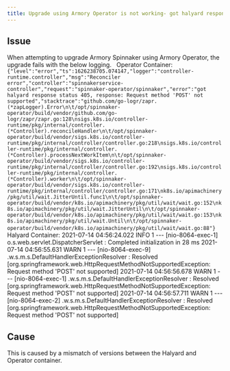 ```yaml
---
title: Upgrade using Armory Operator is not working- got halyard response status 405, response- Request method 'POST' not supported
---
```


## Issue
When attempting to upgrade Armory Spinnaker using Armory Operator, the upgrade fails with the below logging.
 
Operator Container:
```{"level":"error","ts":1626238705.074147,"logger":"controller-runtime.controller","msg":"Reconciler error","controller":"spinnakerservice-controller","request":"spinnaker-operator/spinnaker","error":"got halyard response status 405, response: Request method 'POST' not supported","stacktrace":"github.com/go-logr/zapr.(*zapLogger).Error\n\t/opt/spinnaker-operator/build/vendor/github.com/go-logr/zapr/zapr.go:128\nsigs.k8s.io/controller-runtime/pkg/internal/controller.(*Controller).reconcileHandler\n\t/opt/spinnaker-operator/build/vendor/sigs.k8s.io/controller-runtime/pkg/internal/controller/controller.go:218\nsigs.k8s.io/controller-runtime/pkg/internal/controller.(*Controller).processNextWorkItem\n\t/opt/spinnaker-operator/build/vendor/sigs.k8s.io/controller-runtime/pkg/internal/controller/controller.go:192\nsigs.k8s.io/controller-runtime/pkg/internal/controller.(*Controller).worker\n\t/opt/spinnaker-operator/build/vendor/sigs.k8s.io/controller-runtime/pkg/internal/controller/controller.go:171\nk8s.io/apimachinery/pkg/util/wait.JitterUntil.func1\n\t/opt/spinnaker-operator/build/vendor/k8s.io/apimachinery/pkg/util/wait/wait.go:152\nk8s.io/apimachinery/pkg/util/wait.JitterUntil\n\t/opt/spinnaker-operator/build/vendor/k8s.io/apimachinery/pkg/util/wait/wait.go:153\nk8s.io/apimachinery/pkg/util/wait.Until\n\t/opt/spinnaker-operator/build/vendor/k8s.io/apimachinery/pkg/util/wait/wait.go:88"}```
 
Halyard Container:
2021-07-14 04:56:24.022  INFO 1 --- [nio-8064-exec-1] o.s.web.servlet.DispatcherServlet        : Completed initialization in 28 ms
2021-07-14 04:56:55.631  WARN 1 --- [nio-8064-exec-9] .w.s.m.s.DefaultHandlerExceptionResolver : Resolved [org.springframework.web.HttpRequestMethodNotSupportedException: Request method 'POST' not supported]
2021-07-14 04:56:56.678  WARN 1 --- [nio-8064-exec-1] .w.s.m.s.DefaultHandlerExceptionResolver : Resolved [org.springframework.web.HttpRequestMethodNotSupportedException: Request method 'POST' not supported]
2021-07-14 04:56:57.711  WARN 1 --- [nio-8064-exec-2] .w.s.m.s.DefaultHandlerExceptionResolver : Resolved [org.springframework.web.HttpRequestMethodNotSupportedException: Request method 'POST' not supported]

## Cause
This is caused by a mismatch of versions between the Halyard and Operator container.

